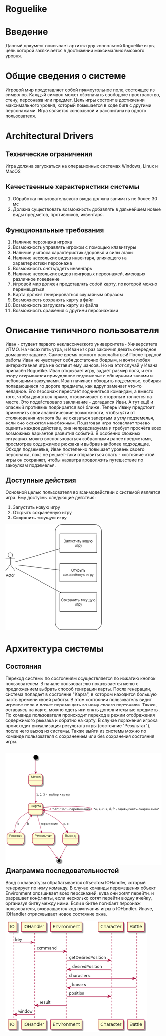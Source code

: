 # Roguelike

Введение
==============
Данный документ описывает архитектуру консольной Roguelike игры, цель которой заключается в достижении максимально высокого уровня.

Общие сведения о системе
=========================
Игровой мир представляет собой прямоугольное поле, состоящее из символов. Каждый символ может обозначать свободное пространство, стену, персонажа или предмет. Цель игры состоит в достижении максимального уровня, который повышается в ходе битв с другими персонажами. Игра является консольной и рассчитана на одного пользователя.

Architectural Drivers
=====================
Технические ограничения
-----------------------
Игра должна запускаться на операционных системах Windows, Linux и MacOS

Качественные характеристики системы
--------------------------------
1. Обработка пользовательского ввода должна занимать не более 30 мс
2. Должна существовать возможность добавлять в дальнейшем новые виды предметов, противников, инвентаря.

Функциональные требования
---------------------------
1. Наличие персонажа игрока
2. Возможность управлять игроком с помощью клавиатуры
3. Наличие у игрока характеристик здоровья и силы атаки
4. Наличие нескольких видов инвентаря, влияющего на характеристики персонажа
5. Возможность снять/одеть инвентарь
6. Наличие нескольких видов неигровых персонажей, имеющих различное поведение
7. Игровой мир должен представлять собой карту, по которой можно перемещаться
8. Карта должна генерироваться случайным образом
9. Возможность сохранять карту в файл
10. Возможность загружать карту из файла
11. Возможность сражения с другими персонажами

Описание типичного пользователя
==================
Иван - студент первого неклассического университета - Университета ИТМО. На часах пять утра, и Иван как раз закончил делать очередное домашнее задание. Самое время немного расслабиться! После трудной работы Иван не чувствует себя достаточно бодрым, и почти любая интерактивная игра не оставит ему шансов. Но на этот случай у Ивана припасён Roguelike. Иван открывает игру, задаёт размер поля, и его взору открывается причудливое подземелье с обширными залами и небольшими закоулками. Иван начинает обходить подземелье, собирая попадающиеся по дороге предметы, как вдруг замечает что-то неладное. Его персонаж перестаёт подчиняться командам, а вместо того, чтобы двигаться прямо, отворачивает в стороны и топчется на месте. Это подействовало заклинание - догадался Иван. А тут ещё и опасный противник подбирается всё ближе. Теперь Ивану предстоит применить свои аналитические возможности, чтобы уйти от столкновения или хотя бы не оказаться запертым в углу подземелья, если оно окажется неизбежным. Пошаговая игра позволяет трезво оценить каждое действие, она непредсказуема и требует просчёта всех возможных вариантов развития событий. В особенно сложных ситуациях можно воспользоваться собранными ранее предметами, просмотрев содержимое рюкзака и выбрав наиболее подходящие. Обходя подземелье, Иван постепенно повышает уровень своего персонажа, пока не решает-таки отправиться спать - состояние этой игры он сохраняет, чтобы назавтра продолжить путешествие по закоулкам подземелья.

Доступные действия
-----------------
Основной целью пользователя во взаимодействии с системой является игра. Ему доступны следующие действия:
1. Запустить новую игру
2. Открыть сохранённую игру
3. Сохранить текущую игру

![Диаграмма вариантов использования](/diagrams/Use%20cases.png)

Архитектура системы
=====================
Состояния
----------
Переход системы по состояниям осуществляется по нажатию кнопок пользователем. В начале пользователю показывается меню с предложением выбрать способ генерации карты. После генерации, система попадает в состояние "Карта", в котором находится большую часть времени своей работы. В этом состоянии пользователь видит игровое поле и может перемещать по нему своего персонажа. Также, оставаясь на карте, можно одеть или снять дополнительные предметы. По команде пользователя происходит переход в режим отображения содержимого рюкзака и обратно на карту. В случае поражения игрока происходит визуализация результата игры (состояние "Результат"),  после чего выход из системы. Также выйти из системы можно по команде пользователя с сохранением или без сохранения состояния игры.

![Диаграмма состояний](/diagrams/States.png)
Диаграмма последовательностей
------------------------------
Ввод с клавиатуры обрабатывается объектом IOHandler, который генерирует по нему команду. В случае команды перемещения объект Environment опрашивает всех персонажей, куда они хотят перейти, и разрешает конфликты, если несколько хотят перейти в одну ячейку, организуя битву между ними. Если в битве погибает персонаж пользователя, возвращается код окончания игры в IOHandler. Иначе, IOHandler отрисовывает новое состояние окна.

![Диаграмма состояний](/diagrams/Sequences.png)
